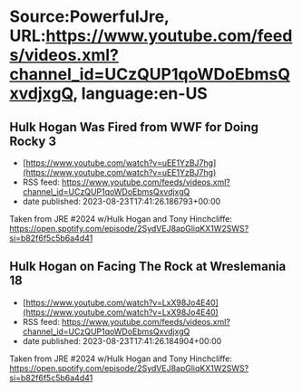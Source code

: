 # Source:PowerfulJre, URL:https://www.youtube.com/feeds/videos.xml?channel_id=UCzQUP1qoWDoEbmsQxvdjxgQ, language:en-US

## Hulk Hogan Was Fired from WWF for Doing Rocky 3
 - [https://www.youtube.com/watch?v=uEE1YzBJ7hg](https://www.youtube.com/watch?v=uEE1YzBJ7hg)
 - RSS feed: https://www.youtube.com/feeds/videos.xml?channel_id=UCzQUP1qoWDoEbmsQxvdjxgQ
 - date published: 2023-08-23T17:41:26.186793+00:00

Taken from JRE #2024 w/Hulk Hogan and Tony Hinchcliffe:
https://open.spotify.com/episode/2SydVEJ8apGliqKX1W2SWS?si=b82f6f5c5b6a4d41

## Hulk Hogan on Facing The Rock at Wreslemania 18
 - [https://www.youtube.com/watch?v=LxX98Jo4E40](https://www.youtube.com/watch?v=LxX98Jo4E40)
 - RSS feed: https://www.youtube.com/feeds/videos.xml?channel_id=UCzQUP1qoWDoEbmsQxvdjxgQ
 - date published: 2023-08-23T17:41:26.184904+00:00

Taken from JRE #2024 w/Hulk Hogan and Tony Hinchcliffe:
https://open.spotify.com/episode/2SydVEJ8apGliqKX1W2SWS?si=b82f6f5c5b6a4d41

